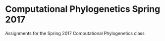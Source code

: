 # Computational Phylogenetics Spring 2017
Assignments for the Spring 2017 Computational Phylogenetics class
